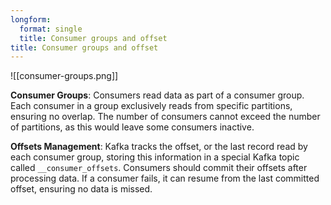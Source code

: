 ```yaml
---
longform:
  format: single
  title: Consumer groups and offset
title: Consumer groups and offset
---
```

![[consumer-groups.png]]

**Consumer Groups**: Consumers read data as part of a consumer group. Each consumer in a group exclusively reads from specific partitions, ensuring no overlap. The number of consumers cannot exceed the number of partitions, as this would leave some consumers inactive.

**Offsets Management**: Kafka tracks the offset, or the last record read by each consumer group, storing this information in a special Kafka topic called `__consumer_offsets`. Consumers should commit their offsets after processing data. If a consumer fails, it can resume from the last committed offset, ensuring no data is missed.